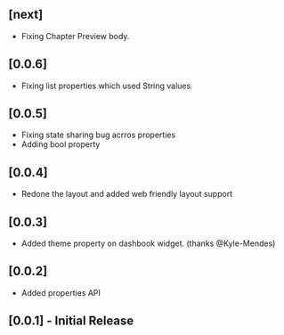 ## [next]

 - Fixing Chapter Preview body.

## [0.0.6]

 - Fixing list properties which used String values

## [0.0.5]

 - Fixing state sharing bug acrros properties
 - Adding bool property

## [0.0.4]

 - Redone the layout and added web friendly layout support

## [0.0.3]

 - Added theme property on dashbook widget. (thanks @Kyle-Mendes)

## [0.0.2]

 - Added properties API

## [0.0.1] - Initial Release
